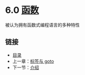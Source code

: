 # 6.0 [函数](https://github.com/Unknwon/the-way-to-go_ZH_CN/blob/master/eBook/06.0.md)

被认为拥有函数式编程语言的多种特性

## 链接

- [目录](directory.md)
- 上一章：[标签与 goto](05.6.md)
- 下一节：[介绍](06.1.md)